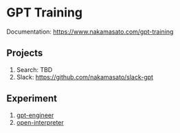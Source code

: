 # GPT Training

Documentation: https://www.nakamasato.com/gpt-training

## Projects

1. Search: TBD
1. Slack: https://github.com/nakamasato/slack-gpt

## Experiment

1. [gpt-engineer](experiment/gpt-engineer/README.md)
1. [open-interpreter](experiment/open-interpreter/README.md)
